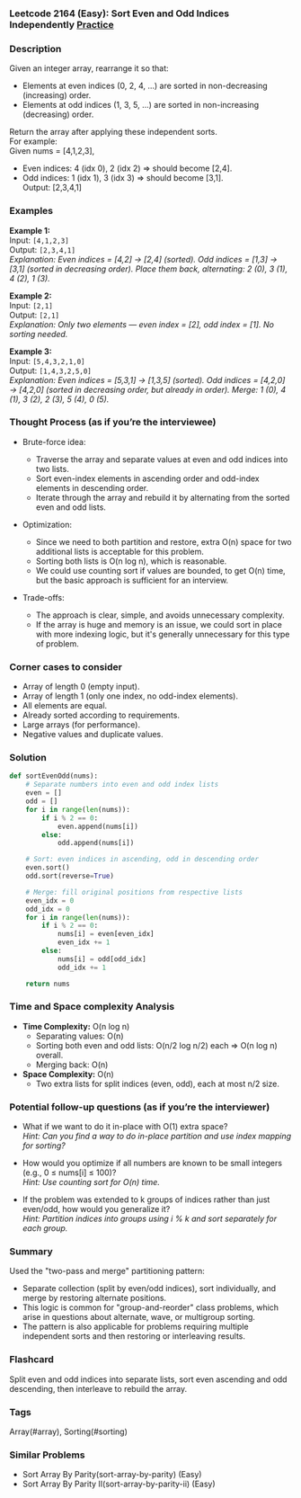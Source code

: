 ### Leetcode 2164 (Easy): Sort Even and Odd Indices Independently [Practice](https://leetcode.com/problems/sort-even-and-odd-indices-independently)

### Description  
Given an integer array, rearrange it so that:
- Elements at even indices (0, 2, 4, ...) are sorted in non-decreasing (increasing) order.
- Elements at odd indices (1, 3, 5, ...) are sorted in non-increasing (decreasing) order.

Return the array after applying these independent sorts.  
For example:  
Given nums = [4,1,2,3],  
- Even indices: 4 (idx 0), 2 (idx 2) ⇒ should become [2,4].
- Odd indices: 1 (idx 1), 3 (idx 3) ⇒ should become [3,1].  
Output: [2,3,4,1]

### Examples  

**Example 1:**  
Input: `[4,1,2,3]`  
Output: `[2,3,4,1]`  
*Explanation: Even indices = [4,2] → [2,4] (sorted). Odd indices = [1,3] → [3,1] (sorted in decreasing order). Place them back, alternating: 2 (0), 3 (1), 4 (2), 1 (3).*

**Example 2:**  
Input: `[2,1]`  
Output: `[2,1]`  
*Explanation: Only two elements — even index = [2], odd index = [1]. No sorting needed.*

**Example 3:**  
Input: `[5,4,3,2,1,0]`  
Output: `[1,4,3,2,5,0]`  
*Explanation: Even indices = [5,3,1] → [1,3,5] (sorted). Odd indices = [4,2,0] → [4,2,0] (sorted in decreasing order, but already in order). Merge: 1 (0), 4 (1), 3 (2), 2 (3), 5 (4), 0 (5).*

### Thought Process (as if you’re the interviewee)  
- Brute-force idea:  
  - Traverse the array and separate values at even and odd indices into two lists.
  - Sort even-index elements in ascending order and odd-index elements in descending order.
  - Iterate through the array and rebuild it by alternating from the sorted even and odd lists.

- Optimization:  
  - Since we need to both partition and restore, extra O(n) space for two additional lists is acceptable for this problem.
  - Sorting both lists is O(n log n), which is reasonable.
  - We could use counting sort if values are bounded, to get O(n) time, but the basic approach is sufficient for an interview.

- Trade-offs:  
  - The approach is clear, simple, and avoids unnecessary complexity.
  - If the array is huge and memory is an issue, we could sort in place with more indexing logic, but it's generally unnecessary for this type of problem.

### Corner cases to consider  
- Array of length 0 (empty input).
- Array of length 1 (only one index, no odd-index elements).
- All elements are equal.
- Already sorted according to requirements.
- Large arrays (for performance).
- Negative values and duplicate values.


### Solution

```python
def sortEvenOdd(nums):
    # Separate numbers into even and odd index lists
    even = []
    odd = []
    for i in range(len(nums)):
        if i % 2 == 0:
            even.append(nums[i])
        else:
            odd.append(nums[i])

    # Sort: even indices in ascending, odd in descending order
    even.sort()
    odd.sort(reverse=True)

    # Merge: fill original positions from respective lists
    even_idx = 0
    odd_idx = 0
    for i in range(len(nums)):
        if i % 2 == 0:
            nums[i] = even[even_idx]
            even_idx += 1
        else:
            nums[i] = odd[odd_idx]
            odd_idx += 1

    return nums
```

### Time and Space complexity Analysis  

- **Time Complexity:** O(n log n)  
  - Separating values: O(n)
  - Sorting both even and odd lists: O(n/2 log n/2) each ⇒ O(n log n) overall.
  - Merging back: O(n)
- **Space Complexity:** O(n)  
  - Two extra lists for split indices (even, odd), each at most n/2 size.

### Potential follow-up questions (as if you’re the interviewer)  

- What if we want to do it in-place with O(1) extra space?  
  *Hint: Can you find a way to do in-place partition and use index mapping for sorting?*

- How would you optimize if all numbers are known to be small integers (e.g., 0 ≤ nums[i] ≤ 100)?  
  *Hint: Use counting sort for O(n) time.*

- If the problem was extended to k groups of indices rather than just even/odd, how would you generalize it?  
  *Hint: Partition indices into groups using i % k and sort separately for each group.*

### Summary
Used the "two-pass and merge" partitioning pattern:  
- Separate collection (split by even/odd indices), sort individually, and merge by restoring alternate positions.  
- This logic is common for "group-and-reorder" class problems, which arise in questions about alternate, wave, or multigroup sorting.
- The pattern is also applicable for problems requiring multiple independent sorts and then restoring or interleaving results.


### Flashcard
Split even and odd indices into separate lists, sort even ascending and odd descending, then interleave to rebuild the array.

### Tags
Array(#array), Sorting(#sorting)

### Similar Problems
- Sort Array By Parity(sort-array-by-parity) (Easy)
- Sort Array By Parity II(sort-array-by-parity-ii) (Easy)
